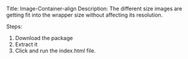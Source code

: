 Title: Image-Container-align
Description: The different size images are getting fit into the wrapper size without affecting its resolution.

Steps:
1) Download the package
2) Extract it
3) Click and run the index.html file.
